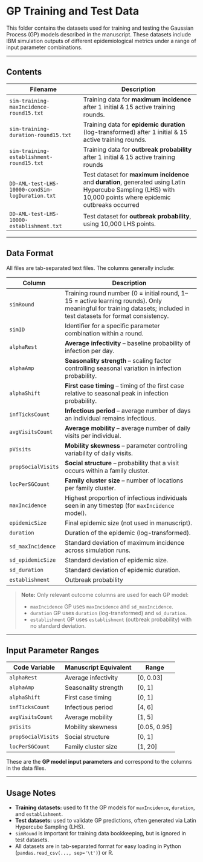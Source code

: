 # GP Training and Test Data

This folder contains the datasets used for training and testing the Gaussian Process (GP) models described in the manuscript. 
These datasets include IBM simulation outputs of different epidemiological metrics under a range of input parameter combinations.

---

## Contents

| Filename | Description |
| -------- | ----------- |
| `sim-training-maxIncidence-round15.txt` | Training data for **maximum incidence** after 1 initial & 15 active training rounds. |
| `sim-training-duration-round15.txt` | Training data for **epidemic duration** (log-transformed) after 1 initial & 15 active training rounds. |
| `sim-training-establishment-round15.txt` | Training data for **outbreak probability** after 1 initial & 15 active training rounds |
| `DD-AML-test-LHS-10000-condSim-logDuration.txt` | Test dataset for **maximum incidence** and **duration**, generated using Latin Hypercube Sampling (LHS) with 10,000 points where epidemic outbreaks occurred |
| `DD-AML-test-LHS-10000-establishment.txt` | Test dataset for **outbreak probability**, using 10,000 LHS points. |

---

## Data Format

All files are tab-separated text files. The columns generally include:

| Column | Description |
| ------ | ----------- |
| `simRound` | Training round number (0 = initial round, 1–15 = active learning rounds). Only meaningful for training datasets; included in test datasets for format consistency. |
| `simID` | Identifier for a specific parameter combination within a round. |
| `alphaRest` | **Average infectivity** – baseline probability of infection per day. |
| `alphaAmp` | **Seasonality strength** – scaling factor controlling seasonal variation in infection probability. |
| `alphaShift` | **First case timing** – timing of the first case relative to seasonal peak in infection probability. |
| `infTicksCount` | **Infectious period** – average number of days an individual remains infectious. |
| `avgVisitsCount` | **Average mobility** – average number of daily visits per individual. |
| `pVisits` | **Mobility skewness** – parameter controlling variability of daily visits. |
| `propSocialVisits` | **Social structure** – probability that a visit occurs within a family cluster. |
| `locPerSGCount` | **Family cluster size** – number of locations per family cluster. |
| `maxIncidence` | Highest proportion of infectious individuals seen in any timestep (for `maxIncidence` model). |
| `epidemicSize` | Final epidemic size (not used in manuscript). |
| `duration` | Duration of the epidemic (log-transformed). |
| `sd_maxIncidence` | Standard deviation of maximum incidence across simulation runs. |
| `sd_epidemicSize` | Standard deviation of epidemic size. |
| `sd_duration` | Standard deviation of epidemic duration. |
| `establishment` | Outbreak probability |

> **Note:** Only relevant outcome columns are used for each GP model:  
> - `maxIncidence` GP uses `maxIncidence` and `sd_maxIncidence`.  
> - `duration` GP uses `duration` (log-transformed) and `sd_duration`.  
> - `establishment` GP uses `establishment` (outbreak probability) with no standard deviation.  

---

## Input Parameter Ranges

| Code Variable       | Manuscript Equivalent          | Range       |
| ------------------ | ----------------------- | ----------- |
| `alphaRest`        | Average infectivity     | [0, 0.03]   |
| `alphaAmp`         | Seasonality strength    | [0, 1]      |
| `alphaShift`       | First case timing       | [0, 1]      |
| `infTicksCount`    | Infectious period       | [4, 6]      |
| `avgVisitsCount`   | Average mobility        | [1, 5]      |
| `pVisits`          | Mobility skewness       | [0.05, 0.95]|
| `propSocialVisits` | Social structure        | [0, 1]      |
| `locPerSGCount`    | Family cluster size     | [1, 20]     |

These are the **GP model input parameters** and correspond to the columns in the data files.

---

## Usage Notes

- **Training datasets:** used to fit the GP models for `maxIncidence`, `duration`, and `establishment`.  
- **Test datasets:** used to validate GP predictions, often generated via Latin Hypercube Sampling (LHS).  
- `simRound` is important for training data bookkeeping, but is ignored in test datasets.  
- All datasets are in tab-separated format for easy loading in Python (`pandas.read_csv(..., sep='\t')`) or R.
